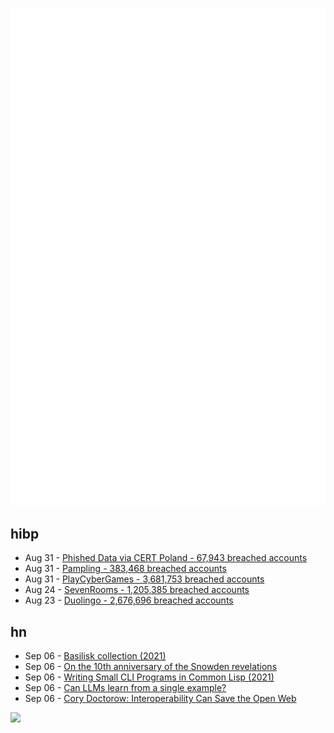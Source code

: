 ![Metrics](https://raw.githubusercontent.com/phixion/phixion/master/metrics.svg)

## hibp

<!--
for https://github.com/phixion/phixion/blob/main/.github/workflows/feeds.yml
-->
<!--START_SECTION:haveibeenpwnd-->
- Aug 31 - [Phished Data via CERT Poland - 67,943 breached accounts](https://haveibeenpwned.com/PwnedWebsites#CERTPolandPhish)
- Aug 31 - [Pampling - 383,468 breached accounts](https://haveibeenpwned.com/PwnedWebsites#Pampling)
- Aug 31 - [PlayCyberGames - 3,681,753 breached accounts](https://haveibeenpwned.com/PwnedWebsites#PlayCyberGames)
- Aug 24 - [SevenRooms - 1,205,385 breached accounts](https://haveibeenpwned.com/PwnedWebsites#SevenRooms)
- Aug 23 - [Duolingo - 2,676,696 breached accounts](https://haveibeenpwned.com/PwnedWebsites#Duolingo)
<!--END_SECTION:haveibeenpwnd-->

## hn

<!--
for https://github.com/phixion/phixion/blob/main/.github/workflows/feeds.yml
-->
<!--START_SECTION:hn-->
- Sep 06 - [Basilisk collection (2021)](https://suricrasia.online/unfiction/basilisk/)
- Sep 06 - [On the 10th anniversary of the Snowden revelations](https://www.electrospaces.net/2023/06/on-10th-anniversary-of-snowden.html)
- Sep 06 - [Writing Small CLI Programs in Common Lisp (2021)](https://stevelosh.com/blog/2021/03/small-common-lisp-cli-programs/)
- Sep 06 - [Can LLMs learn from a single example?](https://www.fast.ai/posts/2023-09-04-learning-jumps/)
- Sep 06 - [Cory Doctorow: Interoperability Can Save the Open Web](https://spectrum.ieee.org/doctorow-interoperability)
<!--END_SECTION:hn-->

<!--
for https://yhype.me
-->
![](https://hit.yhype.me/github/profile?user_id=13013670)
